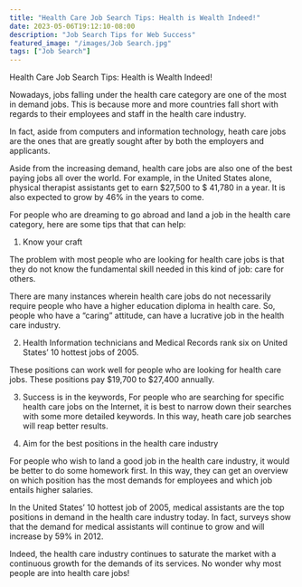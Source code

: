 ```yaml
---
title: "Health Care Job Search Tips: Health is Wealth Indeed!"
date: 2023-05-06T19:12:10-08:00
description: "Job Search Tips for Web Success"
featured_image: "/images/Job Search.jpg"
tags: ["Job Search"]
---
```


Health Care Job Search Tips: Health is Wealth Indeed!

Nowadays, jobs falling under the health care category are one of the most in demand jobs.  This is because more and more countries fall short with regards to their employees and staff in the health care industry.

In fact, aside from computers and information technology, heath care jobs are the ones that are greatly sought after by both the employers and applicants.

Aside from the increasing demand, health care jobs are also one of the best paying jobs all over the world. For example, in the United States alone, physical therapist assistants get to earn $27,500 to $ 41,780 in a year. It is also expected to grow by 46% in the years to come.

For people who are dreaming to go abroad and land a job in the health care category, here are some tips that that can help:

1. Know your craft

The problem with most people who are looking for health care jobs is that they do not know the fundamental skill needed in this kind of job: care for others.

There are many instances wherein health care jobs do not necessarily require people who have a higher education diploma in health care. So, people who have a “caring” attitude, can have a lucrative job in the health care industry.

2. Health Information technicians and Medical Records rank six on United States’ 10 hottest jobs of 2005.

These positions can work well for people who are looking for health care jobs.  These positions pay $19,700 to $27,400 annually.

3. Success is in the keywords,  For people who are searching for specific health care jobs on the Internet, it is best to narrow down their searches with some more detailed keywords. In this way, heath care job searches will reap better results.

4. Aim for the best positions in the health care industry

For people who wish to land a good job in the health care industry, it would be better to do some homework first. In this way, they can get an overview on which position has the most demands for employees and which job entails higher salaries.

In the United States’ 10 hottest job of 2005, medical assistants are the top positions in demand in the health care industry today. In fact, surveys show that the demand for medical assistants will continue to grow and will increase by 59% in 2012.

Indeed, the health care industry continues to saturate the market with a continuous growth for the demands of its services. No wonder why most people are into health care jobs!


